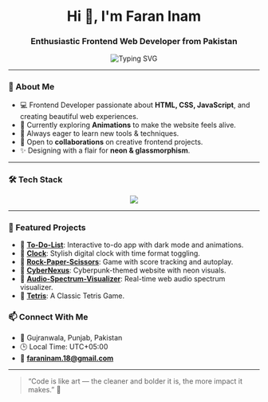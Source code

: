 <h1 align="center">Hi 👋, I'm Faran Inam</h1>
<h3 align="center">Enthusiastic Frontend Web Developer from Pakistan </h3>

<p align="center">
<img src="https://readme-typing-svg.demolab.com?font=Fira+Code&weight=500&pause=1000&color=00F7FF&center=true&vCenter=true&width=480&lines=Crafting+Beautiful+and+Interactive+UIs;Exploring+CSS+Magic+%26+JS+Wizards;Building+Fun+Web+Experiences!" alt="Typing SVG" />
</p>

---

### 🚀 About Me
- 💻 Frontend Developer passionate about **HTML, CSS, JavaScript**, and creating beautiful web experiences.
- 🧪 Currently exploring **Animations** to make the website feels alive.
- 🌱 Always eager to learn new tools & techniques.
- 🤝 Open to **collaborations** on creative frontend projects.
- ✨ Designing with a flair for **neon & glassmorphism**.

---

### 🛠️ Tech Stack

<p align="center">
  <a href="https://skillicons.dev">
    <img src="https://skillicons.dev/icons?i=html,css,tailwindcss,javascript,typescript,vuejs,react,figma,vscode,github" />
  </a>
</p>

---

### 📌 Featured Projects

- 🔹 [**To-Do-List**](https://faran-inam.github.io/To-Do-List/): Interactive to-do app with dark mode and animations.
- 🔹 [**Clock**](https://faran-inam.github.io/Clock/): Stylish digital clock with time format toggling.
- 🔹 [**Rock-Paper-Scissors**](https://faran-inam.github.io/Rock-Paper-Scissors/): Game with score tracking and autoplay.
- 🔹 [**CyberNexus**](https://faran-inam.github.io/CyberNexus/): Cyberpunk-themed website with neon visuals.
- 🔹 [**Audio-Spectrum-Visualizer**](https://faran-inam.github.io/Audio-Spectrum-Visualizer/): Real-time web audio spectrum visualizer.
- 🔹 [**Tetris**](https://faran-inam.github.io/Tetris/): A Classic Tetris Game.


### 📫 Connect With Me

- 📍 Gujranwala, Punjab, Pakistan  
- 🕒 Local Time: UTC+05:00
- 📧 **faraninam.18@gmail.com**

---

> “Code is like art — the cleaner and bolder it is, the more impact it makes.” 🎨
